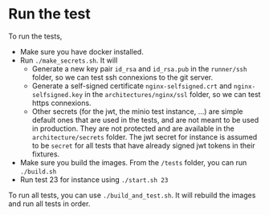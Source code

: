 # Run the test

To run the tests,

- Make sure you have docker installed. 
- Run `./make_secrets.sh`. It will
    - Generate a new key pair `id_rsa` and `id_rsa.pub` in the `runner/ssh` folder, so we can test ssh connexions to the git server.
    - Generate a self-signed certificate `nginx-selfsigned.crt` and `nginx-selfsigned.key` in the `architectures/nginx/ssl` folder, so we can test https connexions.
    - Other secrets (for the jwt, the minio test instance, ...) are simple default ones that are used in the tests, and are not meant to be used in production. They are not protected and are available in the `architecture/secrets` folder. The jwt secret for instance is assumed to be `secret` for all tests that have already signed jwt tokens in their fixtures.
- Make sure you build the images. From the `/tests` folder, you can run `./build.sh`
- Run test 23 for instance using `./start.sh 23`

To run all tests, you can use `./build_and_test.sh`. It will rebuild the images and run all tests in order.
